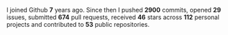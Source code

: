 
I joined Github **7** years ago. Since then I pushed **2900** commits, opened **29** issues, submitted **674** pull requests, received **46** stars across **112** personal projects and contributed to **53** public repositories.
